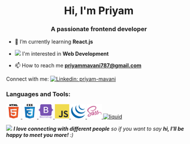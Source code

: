<h1 align="center">Hi, I'm Priyam</h1>
<h3 align="center">A passionate frontend developer</h3>

- 🌱 I’m currently learning **React.js**

- <p><img src="https://media.giphy.com/media/WUlplcMpOCEmTGBtBW/giphy.gif" width="30"> I'm interested in <strong>Web Development</strong></p> 

- 📫 How to reach me **priyammavani787@gmail.com**

Connect with me: [![Linkedin: priyam-mavani](https://img.shields.io/badge/-priyammavani-blue?style=flat-square&logo=Linkedin&logoColor=white&link=https://www.linkedin.com/in/priyam-mavani/)](https://www.linkedin.com/in/priyam-mavani/)

<h3 align="left">Languages and Tools:</h3>
<p align="left"> <a href="https://www.w3.org/html/" target="_blank"> <img src="https://raw.githubusercontent.com/devicons/devicon/master/icons/html5/html5-original-wordmark.svg" alt="html5" width="40" height="40"/> </a><a href="https://www.w3schools.com/css/" target="_blank"> <img src="https://raw.githubusercontent.com/devicons/devicon/master/icons/css3/css3-original-wordmark.svg" alt="css3" width="40" height="40"/> </a><a href="https://getbootstrap.com" target="_blank"> <img src="https://raw.githubusercontent.com/devicons/devicon/master/icons/bootstrap/bootstrap-plain-wordmark.svg" alt="bootstrap" width="40" height="40"/> </a><a href="https://developer.mozilla.org/en-US/docs/Web/JavaScript" target="_blank"> <img src="https://raw.githubusercontent.com/devicons/devicon/master/icons/javascript/javascript-original.svg" alt="javascript" width="40" height="40"/> </a><a href="https://jquery.com/" target="_blank"> <img src="https://raw.githubusercontent.com/devicons/devicon/master/icons/jquery/jquery-original.svg" alt="javascript" width="40" height="40"/> </a><a href="https://sass-lang.com" target="_blank"> <img src="https://raw.githubusercontent.com/devicons/devicon/master/icons/sass/sass-original.svg" alt="sass" width="40" height="40"/> </a><a href="https://www.shopify.in/partners/shopify-cheat-sheet" target="_blank"> <img src="https://raw.githubusercontent.com/devicons/devicon/master/icons/liquid/liquid-original-wordmark.svg" alt="liquid" width="40" height="40"/> </a>  </p>

<img src="https://media.giphy.com/media/LnQjpWaON8nhr21vNW/giphy.gif" width="60"> <em><b>I love connecting with different people</b> so if you want to say <b>hi, I'll be happy to meet you more!</b> :)</em>